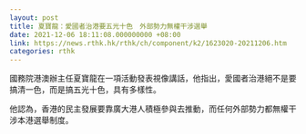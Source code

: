 ```yaml
---
layout: post
title: 夏寶龍：愛國者治港要五光十色　外部勢力無權干涉選舉
date: 2021-12-06 18:11:08.000000000 +08:00
link: https://news.rthk.hk/rthk/ch/component/k2/1623020-20211206.htm
categories: rthk
---
```


國務院港澳辦主任夏寶龍在一項活動發表視像講話，他指出，愛國者治港絕不是要搞清一色，而是搞五光十色，具有多樣性。

他認為，香港的民主發展要靠廣大港人積極參與去推動，而任何外部勢力都無權干涉本港選舉制度。
